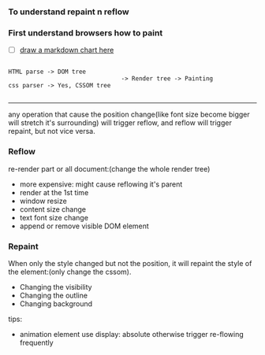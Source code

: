 ### To understand repaint n reflow


### First understand browsers how to paint 


- [ ] [draw a markdown chart here](https://blog.usejournal.com/what-the-heck-is-repaint-and-reflow-in-the-browser-b2d0fb980c08)
```flowchart

HTML parse -> DOM tree
                                -> Render tree -> Painting
css parser -> Yes, CSSOM tree


```
---

any operation that cause the position change(like font size become bigger will stretch it's surrounding)  will trigger reflow, and reflow will trigger repaint, but not vice versa.

### Reflow
re-render part or all document:(change the whole render tree)

- more expensive: might cause reflowing it's parent 
- render at the 1st time
- window resize
- content size change
- text font size change
- append or remove visible DOM element


### Repaint
When only the style changed but not the position, it will repaint the style of the element:(only change the cssom).

- Changing the visibility
- Changing the outline
- Changing background

tips:

- animation element use display: absolute otherwise trigger re-flowing frequently 